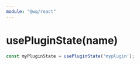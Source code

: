 ```yaml
---
module: "@wq/react"
---
```


# usePluginState(name)


```js
const myPluginState = usePluginState('myplugin');
```
